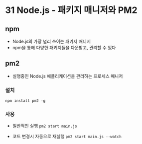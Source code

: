 # 31 Node.js - 패키지 매니저와 PM2

## npm

- Node.js의 가장 널리 쓰이는 패키지 매니저
- npm을 통해 다양한 패키지들을 다운받고, 관리할 수 있다

## pm2

- 실행중인 Node.js 애플리케이션을 관리하는 프로세스 매니저

### 설치

`npm install pm2 -g`

### 사용

- 일반적인 실행
  `pm2 start main.js`

- 코드 변경시 자동으로 재실행
  `pm2 start main.js --watch`
